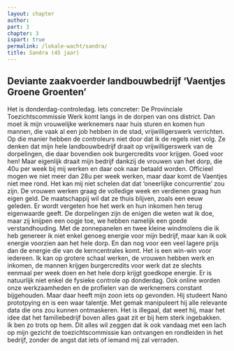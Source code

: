 ```yaml
---
layout: chapter
author: 
part: 3
chapter: 3
ispart: true
permalink: /lokale-wacht/sandra/
title: Sandra (45 jaar)
---
```


## Deviante zaakvoerder landbouwbedrijf ‘Vaentjes Groene Groenten’

Het is donderdag-controledag. Iets concreter: De Provinciale Toezichtscommissie Werk komt langs in de dorpen van ons district. Dan moet ik mijn vrouwelijke werknemers naar huis sturen en komen hun mannen, die vaak al een job hebben in de stad, vrijwilligerswerk verrichten. Op die manier hebben de controleurs niet door dat ik de regels niet volg. Ze denken dat mijn hele landbouwbedrijf draait op vrijwilligerswerk van de dorpelingen, die daar bovendien ook burgercredits voor krijgen. Goed voor hen! Maar eigenlijk draait mijn bedrijf dankzij de vrouwen van het dorp, die 40u per week bij mij werken en daar ook naar betaald worden. Officieel mogen we niet meer dan 28u per week werken, maar daar komt de Vaentjes niet mee rond. Het kan mij niet schelen dat dat ‘oneerlijke concurrentie’ zou zijn. De vrouwen werken graag de volledige week en verdienen graag hun eigen geld. De maatschappij wil dat ze thuis blijven, zoals een eeuw geleden. Er wordt vergeten hoe het werk en hun inkomen hen terug eigenwaarde geeft. De dorpelingen zijn de enigen die weten wat ik doe, maar zij knijpen een oogje toe, we hebben namelijk een goede verstandhouding. Met de zonnepanelen en twee kleine windmolens die ik heb genereer ik niet enkel genoeg energie voor mijn bedrijf, maar kan ik ook energie voorzien aan het hele dorp. En dan nog voor een veel lagere prijs dan de energie die van de kerncentrales komt. Het is een win-win voor iedereen. Ik kan op grotere schaal werken, de vrouwen hebben werk en inkomen, de mannen krijgen burgercredits voor werk dat ze slechts eenmaal per week doen en het hele dorp krijgt goedkope energie. Er is natuurlijk niet enkel de fysieke controle op donderdag. Ook online worden onze werkzaamheden en de profielen van de werknemers constant bijgehouden. Maar daar heeft mijn zoon iets op gevonden. Hij studeert Nano prototpying en is een waar talentje. Met gemak manipuleert hij alle relevante data die ons zou kunnen ontmaskeren. Het is illegaal, dat weet hij, maar het idee dat het familiebedrijf boven alles gaat zit er bij hem sterk ingebakken. Ik ben zo trots op hem. Dit alles wil zeggen dat ik ook vandaag met een lach op mijn gezicht de toezichtscommissie kan ontvangen en rondleiden in het bedrijf, zonder de angst dat iets of iemand mij zal verraden.